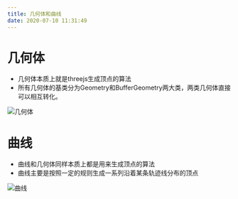 ```yaml
---
title: 几何体和曲线
date: 2020-07-10 11:31:49
---
```



# 几何体

* 几何体本质上就是threejs生成顶点的算法
* 所有几何体的基类分为Geometry和BufferGeometry两大类，两类几何体直接可以相互转化。

![几何体](./01.png)

# 曲线

* 曲线和几何体同样本质上都是用来生成顶点的算法
* 曲线主要是按照一定的规则生成一系列沿着某条轨迹线分布的顶点

![曲线](./01.png)